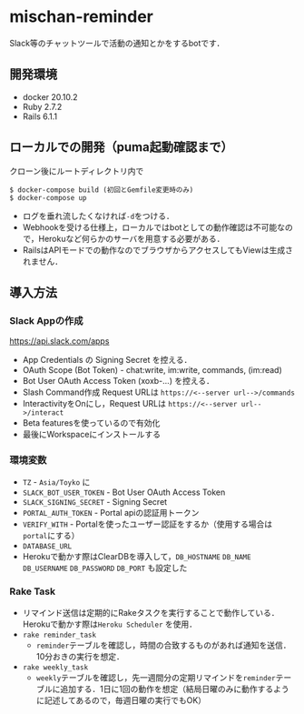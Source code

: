 # mischan-reminder
Slack等のチャットツールで活動の通知とかをするbotです．   

## 開発環境
* docker 20.10.2  
* Ruby 2.7.2  
* Rails 6.1.1 

## ローカルでの開発（puma起動確認まで）
クローン後にルートディレクトリ内で
```
$ docker-compose build (初回とGemfile変更時のみ)
$ docker-compose up
```
* ログを垂れ流したくなければ`-d`をつける．  
* Webhookを受ける仕様上，ローカルではbotとしての動作確認は不可能なので，Herokuなど何らかのサーバを用意する必要がある．
* RailsはAPIモードでの動作なのでブラウザからアクセスしてもViewは生成されません．

## 導入方法
### Slack Appの作成
https://api.slack.com/apps

* App Credentials の Signing Secret を控える．
* OAuth Scope (Bot Token) - chat:write, im:write, commands, (im:read)
* Bot User OAuth Access Token (xoxb-...) を控える．
* Slash Command作成 Request URLは `https://<--server url-->/commands`
* InteractivityをOnにし，Request URLは `https://<--server url-->/interact`
* Beta featuresを使っているので有効化
* 最後にWorkspaceにインストールする

### 環境変数
* `TZ` - `Asia/Toyko` に
* `SLACK_BOT_USER_TOKEN` - Bot User OAuth Access Token
* `SLACK_SIGNING_SECRET` - Signing Secret
* `PORTAL_AUTH_TOKEN` - Portal apiの認証用トークン
* `VERIFY_WITH` - Portalを使ったユーザー認証をするか（使用する場合は`portal`にする）
* `DATABASE_URL`
* Herokuで動かす際はClearDBを導入して，`DB_HOSTNAME` `DB_NAME` `DB_USERNAME` `DB_PASSWORD` `DB_PORT` も設定した

### Rake Task
* リマインド送信は定期的にRakeタスクを実行することで動作している．Herokuで動かす際は`Heroku Scheduler` を使用．
* `rake reminder_task` 
  - `reminder`テーブルを確認し，時間の合致するものがあれば通知を送信．10分おきの実行を想定．
* `rake weekly_task` 
  - `weekly`テーブルを確認し，先一週間分の定期リマインドを`reminder`テーブルに追加する．1日に1回の動作を想定（結局日曜のみに動作するように記述してあるので，毎週日曜の実行でもOK）
